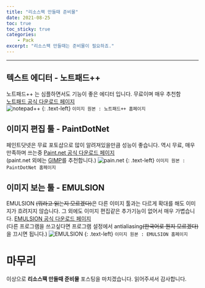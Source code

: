 ```yaml
---
title: "리소스팩 만들때 준비물"
date: 2021-08-25
toc: true
toc_sticky: true
categories:
    - Pack
excerpt: "리소스팩 만들때는 준비물이 필요하죠."
---
```

***

## 텍스트 에디터 - 노트패드++
노트패드++ 는 심플하면서도 기능이 좋은 에디터 입니다.
무료이며 매우 추천함<br>
[노트패드 공식 다운로드 페이지](https://notepad-plus-plus.org/)<br>
![notepad++](https://user-images.githubusercontent.com/83404333/131980906-b7af938b-380c-4b05-920c-f3c2fc4df179.png)
{: .text-left}
`이미지 원본 : 노트패드++ 홈페이지`

## 이미지 편집 툴 - PaintDotNet
페인트닷넷은 무료 포토샵으로 많이 알려져있을만큼 성능이 좋습니다.
역시 무료, 매우 만족하며 쓰는중
[Paint.net 공식 다운로드 페이지](https://www.getpaint.net/)<br>
(paint.net 외에는 [GIMP](https://www.gimp.org/)를 추천합니다.)
![pain.net](https://user-images.githubusercontent.com/83404333/131980981-9acb6e9f-51c9-4f48-90ac-966cee6a969e.png)
{: .text-left}
`이미지 원본 : PaintDotNet 홈페이지`

## 이미지 보는 툴 - EMULSION
EMULSION ~~(뭐라고 읽는지 모르겠다)~~은 다른 이미지 툴과는 다르게 확대를 해도 이미지가 흐려지지 않습니다. 그 외에도 이미지 편집같은 추가기능이 없어서 매우 가볍습니다.
[EMULSION 공식 다운로드 페이지](https://arturkovacs.github.io/emulsion-website/)<br>
(다른 프로그램을 쓰고싶다면 프로그램 설정에서 antialiasing~~(한국어로 뭔지 모르겠다)~~을 끄시면 됩니다.)
![EMULSION](https://arturkovacs.github.io/emulsion-website/gif/animation.gif)
{: .text-left}
`이미지 원본 : EMULSION 홈페이지`


# 마무리
이상으로 **리소스팩 만들때 준비물** 포스팅을 마치겠습니다.
읽어주셔서 감사합니다.